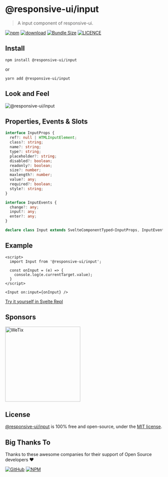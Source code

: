 # @responsive-ui/input

> A input component of responsive-ui.

<p>

[![npm](https://img.shields.io/npm/v/@responsive-ui/input.svg)](https://www.npmjs.com/package/@responsive-ui/input)
[![download](https://img.shields.io/npm/dw/@responsive-ui/input.svg)](https://www.npmjs.com/package/@responsive-ui/input)
[![Bundle Size](https://badgen.net/bundlephobia/minzip/%40responsive-ui%2Fbutton)](https://bundlephobia.com/result?p=@responsive-ui/input)
[![LICENCE](https://img.shields.io/github/license/wetix/responsive-ui)](https://github.com/wetix/responsive-ui/blob/master/LICENSE)

</p>

## Install

```console
npm install @responsive-ui/input
```

or

```console
yarn add @responsive-ui/input
```

## Look and Feel

<img src="https://user-images.githubusercontent.com/28108597/106004647-618c4e00-60ee-11eb-9fa7-27fc964ccfbd.png"
alt="@responsive-ui/input" />

## Properties, Events & Slots

```ts
interface InputProps {
  ref?: null | HTMLInputElement;
  class?: string;
  name?: string;
  type?: string;
  placeholder?: string;
  disabled?: boolean;
  readonly?: boolean;
  size?: number;
  maxlength?: number;
  value?: any;
  required?: boolean;
  style?: string;
}

interface InputEvents {
  change?: any;
  input?: any;
  enter?: any;
}

declare class Input extends SvelteComponentTyped<InputProps, InputEvents> {}
```

## Example

```svelte
<script>
  import Input from '@responsive-ui/input';

  const onInput = (e) => {
    console.log(e.currentTarget.value);
  }
</script>

<Input on:input={onInput} />
```

[Try it yourself in Svelte Repl](https://svelte.dev/repl/279084cad5bd49b4b839a1c7f29bf6d7?version=latest)

## Sponsors

<img src="https://asset.wetix.my/images/logo/wetix.png" alt="WeTix" width="240px">

## License

[@responsive-ui/input](https://github.com/wetix/responsive-ui/tree/master/components/input) is 100% free and open-source, under the [MIT license](https://github.com/wetix/responsive-ui/blob/master/LICENSE).

## Big Thanks To

Thanks to these awesome companies for their support of Open Source developers ❤

[![GitHub](https://jstools.dev/img/badges/github.svg)](https://github.com/open-source)
[![NPM](https://jstools.dev/img/badges/npm.svg)](https://www.npmjs.com/)
